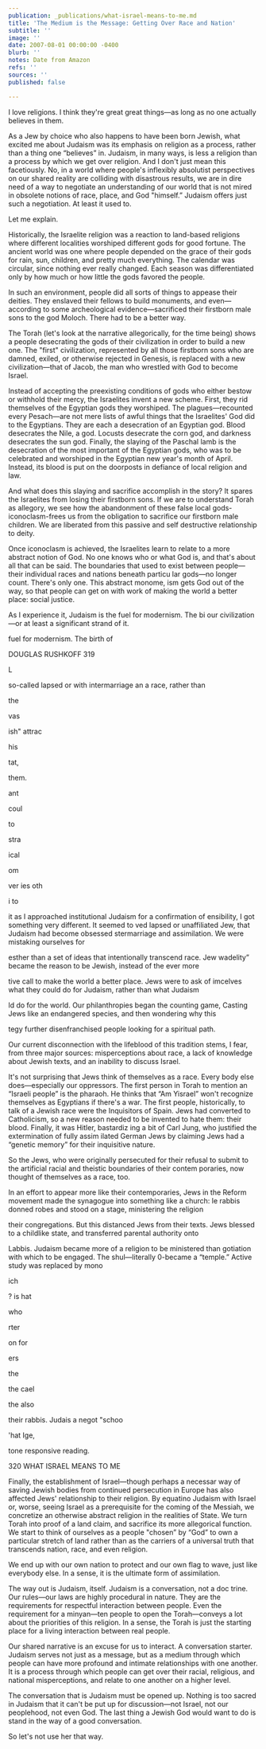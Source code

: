 ```yaml
---
publication: _publications/what-israel-means-to-me.md
title: 'The Medium is the Message: Getting Over Race and Nation'
subtitle: ''
image: ''
date: 2007-08-01 00:00:00 -0400
blurb: ''
notes: Date from Amazon
refs: ''
sources: ''
published: false

---
```

I love religions. I think they're great great things—as long as no one actually believes in them.

As a Jew by choice who also happens to have been born Jewish, what excited me about Judaism was its emphasis on religion as a process, rather than a thing one “believes” in. Judaism, in many ways, is less a religion than a process by which we get over religion. And I don't just mean this facetiously. No, in a world where people's inflexibly absolutist perspectives on our shared reality are colliding with disastrous results, we are in dire need of a way to negotiate an understanding of our world that is not mired in obsolete notions of race, place, and God "himself.” Judaism offers just such a negotiation. At least it used to.

Let me explain.

Historically, the Israelite religion was a reaction to land-based religions where different localities worshiped different gods for good fortune. The ancient world was one where people depended on the grace of their gods for rain, sun, children, and pretty much everything. The calendar was circular, since nothing ever really changed. Each season was differentiated only by how much or how little the gods favored the people.

In such an environment, people did all sorts of things to appease their deities. They enslaved their fellows to build monuments, and even—according to some archeological evidence—sacrificed their firstborn male sons to the god Moloch. There had to be a better way.

The Torah (let's look at the narrative allegorically, for the time being) shows a people desecrating the gods of their civilization in order to build a new one. The "first" civilization, represented by all those firstborn sons who are damned, exiled, or otherwise rejected in Genesis, is replaced with a new civilization—that of Jacob, the man who wrestled with God to become Israel.

Instead of accepting the preexisting conditions of gods who either bestow or withhold their mercy, the Israelites invent a new scheme. First, they rid themselves of the Egyptian gods they worshiped. The plagues—recounted every Pesach—are not mere lists of awful things that the Israelites' God did to the Egyptians. They are each a desecration of an Egyptian god. Blood desecrates the Nile, a god. Locusts desecrate the corn god, and darkness desecrates the sun god. Finally, the slaying of the Paschal lamb is the desecration of the most important of the Egyptian gods, who was to be celebrated and worshiped in the Egyptian new year's month of April. Instead, its blood is put on the doorposts in defiance of local religion and law.

And what does this slaying and sacrifice accomplish in the story? It spares the Israelites from losing their firstborn sons. If we are to understand Torah as allegory, we see how the abandonment of these false local gods-iconoclasm-frees us from the obligation to sacrifice our firstborn male children. We are liberated from this passive and self destructive relationship to deity.

Once iconoclasm is achieved, the Israelites learn to relate to a more abstract notion of God. No one knows who or what God is, and that's about all that can be said. The boundaries that used to exist between people—their individual races and nations beneath particu lar gods—no longer count. There's only one. This abstract monome, ism gets God out of the way, so that people can get on with work of making the world a better place: social justice.

As I experience it, Judaism is the fuel for modernism. The bi our civilization—or at least a significant strand of it.

fuel for modernism. The birth of

DOUGLAS RUSHKOFF 319

L

so-called lapsed or with intermarriage an a race, rather than

the

vas

ish" attrac

his

tat,

them.

ant

coul

to

stra

ical

om

ver ies oth

i to

it as I approached institutional Judaism for a confirmation of ensibility, I got something very different. It seemed to ved lapsed or unaffiliated Jew, that Judaism had become obsessed stermarriage and assimilation. We were mistaking ourselves for

esther than a set of ideas that intentionally transcend race. Jew wadelity” became the reason to be Jewish, instead of the ever more

tive call to make the world a better place. Jews were to ask of imcelves what they could do for Judaism, rather than what Judaism

ld do for the world. Our philanthropies began the counting game, Casting Jews like an endangered species, and then wondering why this

tegy further disenfranchised people looking for a spiritual path.

Our current disconnection with the lifeblood of this tradition stems, I fear, from three major sources: misperceptions about race, a lack of knowledge about Jewish texts, and an inability to discuss Israel.

It's not surprising that Jews think of themselves as a race. Every body else does—especially our oppressors. The first person in Torah to mention an “Israeli people” is the pharaoh. He thinks that “Am Yisrael” won't recognize themselves as Egyptians if there's a war. The first people, historically, to talk of a Jewish race were the Inquisitors of Spain. Jews had converted to Catholicism, so a new reason needed to be invented to hate them: their blood. Finally, it was Hitler, bastardiz ing a bit of Carl Jung, who justified the extermination of fully assim ilated German Jews by claiming Jews had a “genetic memory” for their inquisitive nature.

So the Jews, who were originally persecuted for their refusal to submit to the artificial racial and theistic boundaries of their contem poraries, now thought of themselves as a race, too.

In an effort to appear more like their contemporaries, Jews in the Reform movement made the synagogue into something like a church: le rabbis donned robes and stood on a stage, ministering the religion

their congregations. But this distanced Jews from their texts. Jews blessed to a childlike state, and transferred parental authority onto

Labbis. Judaism became more of a religion to be ministered than gotiation with which to be engaged. The shul—literally 0-became a “temple.” Active study was replaced by mono

ich

? is hat

who

rter

on for

ers

the

the cael

the also

their rabbis. Judais a negot "schoo

'hat Ige,

tone responsive reading.

320 WHAT ISRAEL MEANS TO ME

Finally, the establishment of Israel—though perhaps a necessar way of saving Jewish bodies from continued persecution in Europe has also affected Jews' relationship to their religion. By equatino Judaism with Israel or, worse, seeing Israel as a prerequisite for the coming of the Messiah, we concretize an otherwise abstract religion in the realities of State. We turn Torah into proof of a land claim, and sacrifice its more allegorical function. We start to think of ourselves as a people "chosen” by “God” to own a particular stretch of land rather than as the carriers of a universal truth that transcends nation, race, and even religion.

We end up with our own nation to protect and our own flag to wave, just like everybody else. In a sense, it is the ultimate form of assimilation.

The way out is Judaism, itself. Judaism is a conversation, not a doc trine. Our rules—our laws are highly procedural in nature. They are the requirements for respectful interaction between people. Even the requirement for a minyan—ten people to open the Torah—conveys a lot about the priorities of this religion. In a sense, the Torah is just the starting place for a living interaction between real people.

Our shared narrative is an excuse for us to interact. A conversation starter. Judaism serves not just as a message, but as a medium through which people can have more profound and intimate relationships with one another. It is a process through which people can get over their racial, religious, and national misperceptions, and relate to one another on a higher level.

The conversation that is Judaism must be opened up. Nothing is too sacred in Judaism that it can't be put up for discussion—not Israel, not our peoplehood, not even God. The last thing a Jewish God would want to do is stand in the way of a good conversation.

So let's not use her that way.
